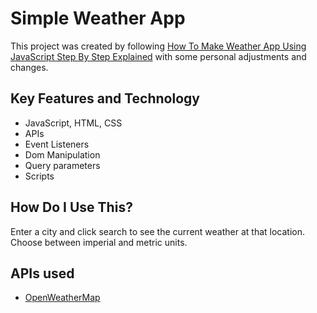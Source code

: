 # Simple Weather App
This project was created by following [How To Make Weather App Using JavaScript Step By Step Explained](https://youtu.be/MIYQR-Ybrn4?si=lGWQ8r-Hb0XaUkEw) with some personal adjustments and changes.

## Key Features and Technology
- JavaScript, HTML, CSS
- APIs
- Event Listeners
- Dom Manipulation
- Query parameters
- Scripts

## How Do I Use This?
Enter a city and click search to see the current weather at that location.
Choose between imperial and metric units.

## APIs used
- [OpenWeatherMap](https://openweathermap.org/current#name)
